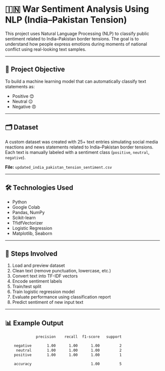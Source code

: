 # 🇮🇳 War Sentiment Analysis Using NLP (India–Pakistan Tension)

This project uses Natural Language Processing (NLP) to classify public sentiment related to India–Pakistan border tensions. The goal is to understand how people express emotions during moments of national conflict using real-looking text samples.

---

## 📌 Project Objective

To build a machine learning model that can automatically classify text statements as:

- Positive 😊
- Neutral 😐
- Negative 😠

---

## 🗂️ Dataset

A custom dataset was created with 25+ text entries simulating social media reactions and news statements related to India–Pakistan border tensions. Each text is manually labeled with a sentiment class (`positive`, `neutral`, `negative`).

**File:** `updated_india_pakistan_tension_sentiment.csv`

---

## 🛠️ Technologies Used

- Python
- Google Colab
- Pandas, NumPy
- Scikit-learn
- TfidfVectorizer
- Logistic Regression
- Matplotlib, Seaborn

---

## 🧠 Steps Involved

1. Load and preview dataset
2. Clean text (remove punctuation, lowercase, etc.)
3. Convert text into TF-IDF vectors
4. Encode sentiment labels
5. Train/test split
6. Train logistic regression model
7. Evaluate performance using classification report
8. Predict sentiment of new input text

---

## 📊 Example Output

```bash
              precision    recall  f1-score   support

    negative       1.00      1.00      1.00         2
     neutral       1.00      1.00      1.00         2
    positive       1.00      1.00      1.00         1

    accuracy                           1.00         5
